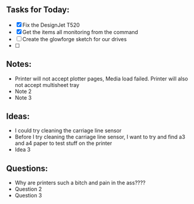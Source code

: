 ## Tasks for Today:

- [x] Fix the DesignJet T520
- [x] Get the items all monitoring from the command
- [ ] Create the glowforge sketch for our drives
- [ ] 

## Notes:

- Printer will not accept plotter pages, Media load failed. Printer will also not accept multisheet tray
- Note 2
- Note 3

## Ideas:

- I could try cleaning the carriage line sensor
- Before I try cleaning the carriage line sensor, I want to try and find a3 and a4 paper to test stuff on the printer
- Idea 3

## Questions:

- Why are printers such a bitch and pain in the ass????
- Question 2
- Question 3